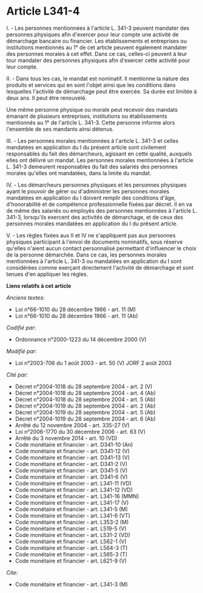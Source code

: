 # Article L341-4

I. - Les personnes mentionnées à l'article L. 341-3 peuvent mandater des personnes physiques afin d'exercer pour leur compte
une activité de démarchage bancaire ou financier. Les établissements et entreprises ou institutions mentionnés au 1° de cet
article peuvent également mandater des personnes morales à cet effet. Dans ce cas, celles-ci peuvent à leur tour mandater des
personnes physiques afin d'exercer cette activité pour leur compte.

II. - Dans tous les cas, le mandat est nominatif. Il mentionne la nature des produits et services qui en sont l'objet ainsi
que les conditions dans lesquelles l'activité de démarchage peut être exercée. Sa durée est limitée à deux ans. Il peut être
renouvelé.

Une même personne physique ou morale peut recevoir des mandats émanant de plusieurs entreprises, institutions ou
établissements mentionnés au 1° de l'article L. 341-3. Cette personne informe alors l'ensemble de ses mandants ainsi détenus.

III. - Les personnes morales mentionnées à l'article L. 341-3 et celles mandatées en application du I du présent article sont
civilement responsables du fait des démarcheurs, agissant en cette qualité, auxquels elles ont délivré un mandat. Les
personnes morales mentionnées à l'article L. 341-3 demeurent responsables du fait des salariés des personnes morales qu'elles
ont mandatées, dans la limite du mandat.

IV. - Les démarcheurs personnes physiques et les personnes physiques ayant le pouvoir de gérer ou d'administrer les personnes
morales mandatées en application du I doivent remplir des conditions d'âge, d'honorabilité et de compétence professionnelle
fixées par décret. Il en va de même des salariés ou employés des personnes mentionnées à l'article L. 341-3, lorsqu'ils
exercent des activités de démarchage, et de ceux des personnes morales mandatées en application du I du présent article.

V. - Les règles fixées aux II et IV ne s'appliquent pas aux personnes physiques participant à l'envoi de documents
nominatifs, sous réserve qu'elles n'aient aucun contact personnalisé permettant d'influencer le choix de la personne
démarchée. Dans ce cas, les personnes morales mentionnées à l'article L. 341-3 ou mandatées en application du I sont
considérées comme exerçant directement l'activité de démarchage et sont tenues d'en appliquer les règles.

**Liens relatifs à cet article**

_Anciens textes_:

  - Loi n°66-1010 du 28 décembre 1966 - art. 11 (M)
  - Loi n°66-1010 du 28 décembre 1966 - art. 11 (Ab)

_Codifié par_:

  - Ordonnance n°2000-1223 du 14 décembre 2000 (V)

_Modifié par_:

  - Loi n°2003-706 du 1 août 2003 - art. 50 (V) JORF 2 août 2003

_Cité par_:

  - Décret n°2004-1018 du 28 septembre 2004 - art. 2 (V)
  - Décret n°2004-1018 du 28 septembre 2004 - art. 4 (Ab)
  - Décret n°2004-1018 du 28 septembre 2004 - art. 5 (Ab)
  - Décret n°2004-1019 du 28 septembre 2004 - art. 2 (Ab)
  - Décret n°2004-1019 du 28 septembre 2004 - art. 5 (Ab)
  - Décret n°2004-1019 du 28 septembre 2004 - art. 6 (Ab)
  - Arrêté du 12 novembre 2004 - art. 335-27 (V)
  - Loi n°2006-1770 du 30 décembre 2006 - art. 63 (V)
  - Arrêté du 3 novembre 2014 - art. 10 (VD)
  - Code monétaire et financier - art. D341-10 (An)
  - Code monétaire et financier - art. D341-12 (V)
  - Code monétaire et financier - art. D341-13 (V)
  - Code monétaire et financier - art. D341-2 (V)
  - Code monétaire et financier - art. D341-5 (V)
  - Code monétaire et financier - art. D341-6 (V)
  - Code monétaire et financier - art. L341-11 (VD)
  - Code monétaire et financier - art. L341-12 (VD)
  - Code monétaire et financier - art. L341-16 (MMN)
  - Code monétaire et financier - art. L341-17 (V)
  - Code monétaire et financier - art. L341-5 (M)
  - Code monétaire et financier - art. L341-6 (VT)
  - Code monétaire et financier - art. L353-2 (M)
  - Code monétaire et financier - art. L519-5 (V)
  - Code monétaire et financier - art. L531-2 (VD)
  - Code monétaire et financier - art. L562-1 (V)
  - Code monétaire et financier - art. L564-3 (T)
  - Code monétaire et financier - art. L565-3 (T)
  - Code monétaire et financier - art. L621-9 (V)

_Cite_:

  - Code monétaire et financier - art. L341-3 (M)
